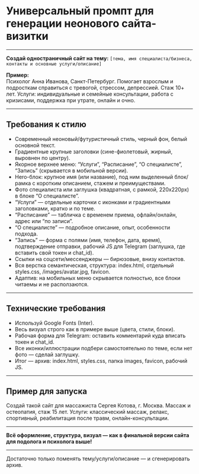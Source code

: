 # Универсальный промпт для генерации неонового сайта-визитки

---

**Создай одностраничный сайт на тему:**
`[тема, имя специалиста/бизнеса, контакты и основные услуги/описание]`

**Пример:**  
Психолог Анна Иванова, Санкт-Петербург. Помогает взрослым и подросткам справиться с тревогой, стрессом, депрессией. Стаж 10+ лет. Услуги: индивидуальные и семейные консультации, работа с кризисами, поддержка при утрате, онлайн и очно.

---

## Требования к стилю

- Современный неоновый/футуристичный стиль, черный фон, белый основной текст.
- Градиентные крупные заголовки (сине-фиолетовый, жирный, выровнен по центру).
- Якорное верхнее меню: “Услуги”, “Расписание”, “О специалисте”, “Запись” (скрывается в мобильной версии).
- Hero-блок: крупное имя (или название), под ним выделенный блок/рамка с коротким описанием, стажем и преимуществами.
- Фото специалиста или заглушка (квадратная, с рамкой, 220x220px) в блоке “О специалисте”.
- “Услуги” — отдельные карточки с иконками и градиентными заголовками, кратко и по теме.
- “Расписание” — табличка с временем приема, офлайн/онлайн, адрес или “по записи”.
- “О специалисте” — подробное описание, опыт, особенности подхода.
- “Запись” — форма с полями (имя, телефон, дата, время), подтверждение отправки, рабочий JS для Telegram (заглушка, где вставить свой токен и chat_id).
- Ссылки на соцсети/мессенджеры — бирюзовые, внизу контактов.
- Вся верстка семантическая, структура: index.html, отдельный styles.css, /images/avatar.jpg, favicon.
- Адаптив: на мобильных меню скрывается полностью, все блоки читаемы и не расползаются.

---

## Технические требования

- Используй Google Fonts (Inter).
- Весь визуал строго как в примере выше (цвета, стили, блоки).
- Рабочая форма для Telegram: оставить комментарий куда вписать токен и chat_id.
- Все иконки/иллюстрации подбери самостоятельно по теме, если нет фото — сделай заглушку.
- Итог — архив: index.html, styles.css, папка images, favicon, рабочий JS.

---

## Пример для запуска

Создай такой сайт для массажиста Сергея Котова, г. Москва. Массаж и остеопатия, стаж 15 лет. Услуги: классический массаж, релакс, спортивный, реабилитация после травм, онлайн-консультации.

---

**Всё оформление, структура, визуал — как в финальной версии сайта для подолога и психолога выше!**

---

Достаточно только поменять тему/услуги/описание — и сгенерировать архив.
